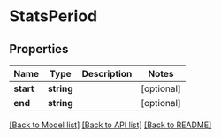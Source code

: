 # StatsPeriod

## Properties
Name | Type | Description | Notes
------------ | ------------- | ------------- | -------------
**start** | **string** |  | [optional] 
**end** | **string** |  | [optional] 

[[Back to Model list]](../README.md#documentation-for-models) [[Back to API list]](../README.md#documentation-for-api-endpoints) [[Back to README]](../README.md)

